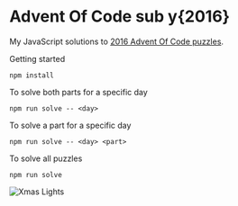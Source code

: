 # Advent Of Code sub y{2016}

My JavaScript solutions to [2016 Advent Of Code puzzles](https://adventofcode.com/2015/). 

Getting started

```npm install```

To solve both parts for a specific day

```npm run solve -- <day>```

To solve a part for a specific day

```npm run solve -- <day> <part>```

To solve all puzzles

```npm run solve```


![Xmas Lights](./assets/lights.gif)
